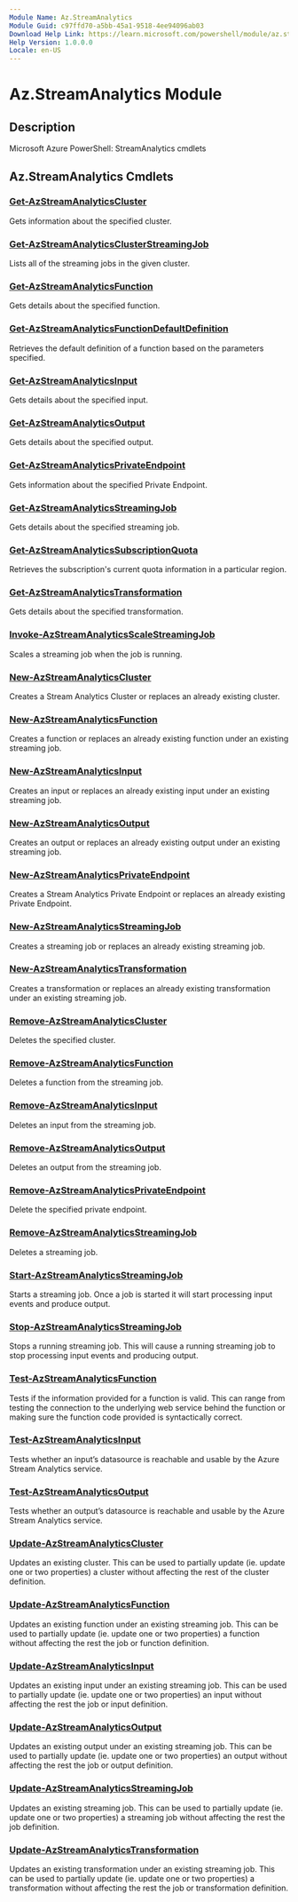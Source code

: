 ```yaml
---
Module Name: Az.StreamAnalytics
Module Guid: c97ffd70-a5bb-45a1-9518-4ee94096ab03
Download Help Link: https://learn.microsoft.com/powershell/module/az.streamanalytics
Help Version: 1.0.0.0
Locale: en-US
---
```


# Az.StreamAnalytics Module
## Description
Microsoft Azure PowerShell: StreamAnalytics cmdlets

## Az.StreamAnalytics Cmdlets
### [Get-AzStreamAnalyticsCluster](Get-AzStreamAnalyticsCluster.md)
Gets information about the specified cluster.

### [Get-AzStreamAnalyticsClusterStreamingJob](Get-AzStreamAnalyticsClusterStreamingJob.md)
Lists all of the streaming jobs in the given cluster.

### [Get-AzStreamAnalyticsFunction](Get-AzStreamAnalyticsFunction.md)
Gets details about the specified function.

### [Get-AzStreamAnalyticsFunctionDefaultDefinition](Get-AzStreamAnalyticsFunctionDefaultDefinition.md)
Retrieves the default definition of a function based on the parameters specified.

### [Get-AzStreamAnalyticsInput](Get-AzStreamAnalyticsInput.md)
Gets details about the specified input.

### [Get-AzStreamAnalyticsOutput](Get-AzStreamAnalyticsOutput.md)
Gets details about the specified output.

### [Get-AzStreamAnalyticsPrivateEndpoint](Get-AzStreamAnalyticsPrivateEndpoint.md)
Gets information about the specified Private Endpoint.

### [Get-AzStreamAnalyticsStreamingJob](Get-AzStreamAnalyticsStreamingJob.md)
Gets details about the specified streaming job.

### [Get-AzStreamAnalyticsSubscriptionQuota](Get-AzStreamAnalyticsSubscriptionQuota.md)
Retrieves the subscription's current quota information in a particular region.

### [Get-AzStreamAnalyticsTransformation](Get-AzStreamAnalyticsTransformation.md)
Gets details about the specified transformation.

### [Invoke-AzStreamAnalyticsScaleStreamingJob](Invoke-AzStreamAnalyticsScaleStreamingJob.md)
Scales a streaming job when the job is running.

### [New-AzStreamAnalyticsCluster](New-AzStreamAnalyticsCluster.md)
Creates a Stream Analytics Cluster or replaces an already existing cluster.

### [New-AzStreamAnalyticsFunction](New-AzStreamAnalyticsFunction.md)
Creates a function or replaces an already existing function under an existing streaming job.

### [New-AzStreamAnalyticsInput](New-AzStreamAnalyticsInput.md)
Creates an input or replaces an already existing input under an existing streaming job.

### [New-AzStreamAnalyticsOutput](New-AzStreamAnalyticsOutput.md)
Creates an output or replaces an already existing output under an existing streaming job.

### [New-AzStreamAnalyticsPrivateEndpoint](New-AzStreamAnalyticsPrivateEndpoint.md)
Creates a Stream Analytics Private Endpoint or replaces an already existing Private Endpoint.

### [New-AzStreamAnalyticsStreamingJob](New-AzStreamAnalyticsStreamingJob.md)
Creates a streaming job or replaces an already existing streaming job.

### [New-AzStreamAnalyticsTransformation](New-AzStreamAnalyticsTransformation.md)
Creates a transformation or replaces an already existing transformation under an existing streaming job.

### [Remove-AzStreamAnalyticsCluster](Remove-AzStreamAnalyticsCluster.md)
Deletes the specified cluster.

### [Remove-AzStreamAnalyticsFunction](Remove-AzStreamAnalyticsFunction.md)
Deletes a function from the streaming job.

### [Remove-AzStreamAnalyticsInput](Remove-AzStreamAnalyticsInput.md)
Deletes an input from the streaming job.

### [Remove-AzStreamAnalyticsOutput](Remove-AzStreamAnalyticsOutput.md)
Deletes an output from the streaming job.

### [Remove-AzStreamAnalyticsPrivateEndpoint](Remove-AzStreamAnalyticsPrivateEndpoint.md)
Delete the specified private endpoint.

### [Remove-AzStreamAnalyticsStreamingJob](Remove-AzStreamAnalyticsStreamingJob.md)
Deletes a streaming job.

### [Start-AzStreamAnalyticsStreamingJob](Start-AzStreamAnalyticsStreamingJob.md)
Starts a streaming job.
Once a job is started it will start processing input events and produce output.

### [Stop-AzStreamAnalyticsStreamingJob](Stop-AzStreamAnalyticsStreamingJob.md)
Stops a running streaming job.
This will cause a running streaming job to stop processing input events and producing output.

### [Test-AzStreamAnalyticsFunction](Test-AzStreamAnalyticsFunction.md)
Tests if the information provided for a function is valid.
This can range from testing the connection to the underlying web service behind the function or making sure the function code provided is syntactically correct.

### [Test-AzStreamAnalyticsInput](Test-AzStreamAnalyticsInput.md)
Tests whether an input’s datasource is reachable and usable by the Azure Stream Analytics service.

### [Test-AzStreamAnalyticsOutput](Test-AzStreamAnalyticsOutput.md)
Tests whether an output’s datasource is reachable and usable by the Azure Stream Analytics service.

### [Update-AzStreamAnalyticsCluster](Update-AzStreamAnalyticsCluster.md)
Updates an existing cluster.
This can be used to partially update (ie.
update one or two properties) a cluster without affecting the rest of the cluster definition.

### [Update-AzStreamAnalyticsFunction](Update-AzStreamAnalyticsFunction.md)
Updates an existing function under an existing streaming job.
This can be used to partially update (ie.
update one or two properties) a function without affecting the rest the job or function definition.

### [Update-AzStreamAnalyticsInput](Update-AzStreamAnalyticsInput.md)
Updates an existing input under an existing streaming job.
This can be used to partially update (ie.
update one or two properties) an input without affecting the rest the job or input definition.

### [Update-AzStreamAnalyticsOutput](Update-AzStreamAnalyticsOutput.md)
Updates an existing output under an existing streaming job.
This can be used to partially update (ie.
update one or two properties) an output without affecting the rest the job or output definition.

### [Update-AzStreamAnalyticsStreamingJob](Update-AzStreamAnalyticsStreamingJob.md)
Updates an existing streaming job.
This can be used to partially update (ie.
update one or two properties) a streaming job without affecting the rest the job definition.

### [Update-AzStreamAnalyticsTransformation](Update-AzStreamAnalyticsTransformation.md)
Updates an existing transformation under an existing streaming job.
This can be used to partially update (ie.
update one or two properties) a transformation without affecting the rest the job or transformation definition.

